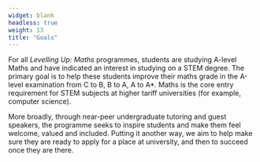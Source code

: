 ```yaml
---
widget: blank
headless: true
weight: 13
title: "Goals"
---
```


For all *Levelling Up: Maths* programmes, students are studying A-level Maths and have indicated an interest in studying on a STEM degree. The primary goal is to help these students improve their maths grade in the A-level examination from C to B, B to A, A to A*. Maths is the core entry requirement for STEM subjects at higher tariff universities (for example, computer science).

More broadly, through near-peer undergraduate tutoring and guest speakers, the programme seeks to inspire students and make them feel welcome, valued and included. Putting it another way, we aim to help make sure they are ready to apply for a place at university, and then to succeed once they are there.

